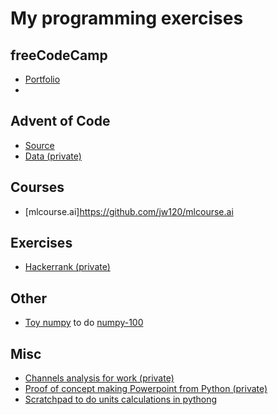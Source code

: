 # My programming exercises

## freeCodeCamp

* [Portfolio](fcc_portfolio.html)
*

## Advent of Code

* [Source](https://github.com/jw120/aoc-code)
* [Data (private)](https://github.com/jw120/aoc-data)

## Courses

* [mlcourse.ai]https://github.com/jw120/mlcourse.ai

## Exercises

* [Hackerrank (private)](https://github.com/jw120/hackerrank)


## Other

* [Toy numpy](https://github.com/jw120/python-diy) to do
[numpy-100](https://github.com/jw120/numpy-100)

## Misc

* [Channels analysis for work (private)](https://github.com/jw120/channels)
* [Proof of concept making Powerpoint from Python (private)](https://github.com/jw120/python-ppt-test
)
* [Scratchpad to do units calculations in pythong](https://github.com/jw120/python-scratchpad)
